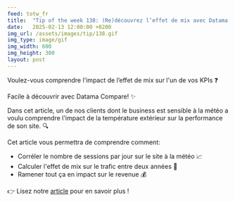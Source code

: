 ```yaml
---
feed: totw_fr
title:  "Tip of the week 138: (Re)découvrez l’effet de mix avec Datama Compare!"
date:   2025-02-13 12:00:00 +0200
img_url: /assets/images/tip/138.gif
img_type: image/gif
img_width: 600
img_height: 300
layout: post
---
```



Voulez-vous comprendre l'impact de l’effet de mix sur l'un de vos KPIs ❓  

Facile à découvrir avec Datama Compare! ✨  

Dans cet article, un de nos clients dont le business est sensible à la météo a voulu comprendre l'impact de la température extérieur sur la performance de son site. 🔍  

Cet article vous permettra de comprendre comment:
  * Corréler le nombre de sessions par jour sur le site à la météo 📈  
  * Calculer l'effet de mix sur le trafic entre deux années 🧮  
  * Ramener tout ça en impact sur le revenue 💰  

👉 Lisez notre [article](https://datama.io/mix-effect-of-weather-on-sales-revenue/) pour en savoir plus ! 
